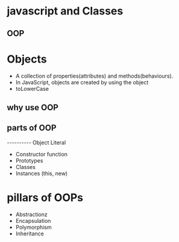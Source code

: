 # javascript and Classes

## OOP

# Objects
- A collection of properties(attributes) and methods(behaviours). 
- In JavaScript, objects are created by using the object
- toLowerCase

## why use OOP


## parts of OOP
---------- Object Literal
- Constructor function
- Prototypes
- Classes
- Instances (this, new)

# pillars of OOPs
- Abstractionz
- Encapsulation
- Polymorphism
- Inheritance